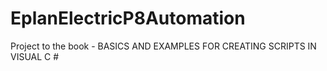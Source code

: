 
EplanElectricP8Automation
=============================

Project to the book - BASICS AND EXAMPLES FOR CREATING SCRIPTS IN VISUAL C #